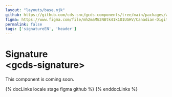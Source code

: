 ```yaml
---
layout: "layouts/base.njk"
github: https://github.com/cds-snc/gcds-components/tree/main/packages/web/src/components/gcds-signature
figma: https://www.figma.com/file/mh2maMG2NBtk41k1O1UGHV/Canadian-Digital-Service%E2%80%A8---GC-Design-System?node-id=2319%3A8211&t=ciEmm7GYyGAY73zZ-0
permalink: false
tags: ['signatureEN', 'header']
---
```


# Signature <br>&lt;gcds-signature&gt;

This component is coming soon.

{% docLinks locale stage figma github %}
{% enddocLinks %}

<br/>
